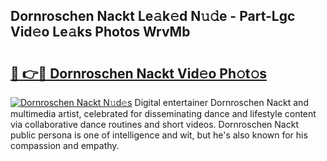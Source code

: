 ## Dornroschen Nackt Le𝚊k𝚎d N𝚞𝚍e - Part-Lgc Vid𝚎o Le𝚊ks Photos WrvMb

# <h2><a href="http://fb2lzhf.evod.top/?m=Dornroschen+Nackt">🔗 👉🔴 Dornroschen Nackt Vid𝚎o Ph𝚘t𝚘s</a></h2>

[![Dornroschen Nackt N𝚞d𝚎s](https://i.imgur.com/8V9OHl7.gif)](http://fb2lzhf.evod.top/?m=Dornroschen+Nackt)
Digital entertainer Dornroschen Nackt and multimedia artist, celebrated for disseminating dance and lifestyle content via collaborative dance routines and short videos. Dornroschen Nackt public persona is one of intelligence and wit, but he's also known for his compassion and empathy. 
